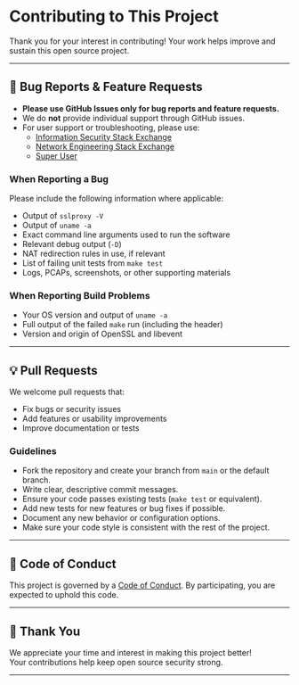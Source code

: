 # Contributing to This Project

Thank you for your interest in contributing! Your work helps improve and sustain this open source project.

---

## 🐞 Bug Reports & Feature Requests

- **Please use GitHub Issues only for bug reports and feature requests.**
- We do **not** provide individual support through GitHub issues.
- For user support or troubleshooting, please use:
    - [Information Security Stack Exchange](https://security.stackexchange.com/)
    - [Network Engineering Stack Exchange](https://networkengineering.stackexchange.com/)
    - [Super User](https://superuser.com/)

### When Reporting a Bug

Please include the following information where applicable:

- Output of `sslproxy -V`
- Output of `uname -a`
- Exact command line arguments used to run the software
- Relevant debug output (`-D`)
- NAT redirection rules in use, if relevant
- List of failing unit tests from `make test`
- Logs, PCAPs, screenshots, or other supporting materials

### When Reporting Build Problems

- Your OS version and output of `uname -a`
- Full output of the failed `make` run (including the header)
- Version and origin of OpenSSL and libevent

---

## 💡 Pull Requests

We welcome pull requests that:

- Fix bugs or security issues
- Add features or usability improvements
- Improve documentation or tests

### Guidelines

- Fork the repository and create your branch from `main` or the default branch.
- Write clear, descriptive commit messages.
- Ensure your code passes existing tests (`make test` or equivalent).
- Add new tests for new features or bug fixes if possible.
- Document any new behavior or configuration options.
- Make sure your code style is consistent with the rest of the project.

---

## 📝 Code of Conduct

This project is governed by a [Code of Conduct](CODE_OF_CONDUCT.md). By participating, you are expected to uphold this code.

---

## 🙏 Thank You

We appreciate your time and interest in making this project better!  
Your contributions help keep open source security strong.

---